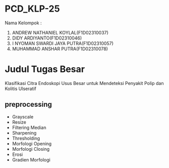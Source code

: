 # PCD_KLP-25
Nama Kelompok :

1. ANDREW NATHANIEL KOYLAL(F1D02310037)
2. DIDY ARDIYANTO(F1D02310046)
3. I NYOMAN SWARDI JAYA PUTRA(F1D02310057)
4. MUHAMMAD ANSHAR PUTRA(F1D02310078)

# Judul Tugas Besar

Klasifikasi Citra Endoskopi Usus Besar untuk Mendeteksi Penyakit Polip dan Kolitis Ulseratif

## preprocessing

- Grayscale
- Resize
- Filtering Median
- Sharpening
- Thresholding
- Morfologi Opening
- Morfologi Closing
- Erosi
- Gradien Morfologi
